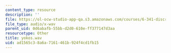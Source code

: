 ```yaml
---
content_type: resource
description: ''
file: https://ol-ocw-studio-app-qa.s3.amazonaws.com/courses/6-341-discrete-time-signal-processing-fall-2005/ad1565c38a6a7161461b924f4cd1fb15_yokos.wav
file_type: audio/x-wav
parent_uid: 0d6abafb-55bb-d2d0-610e-ff377147d3aa
resourcetype: Other
title: yokos.wav
uid: ad1565c3-8a6a-7161-461b-924f4cd1fb15
---
```

